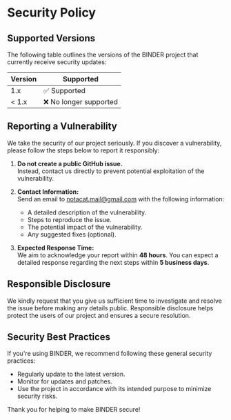 # Security Policy

## Supported Versions

The following table outlines the versions of the BINDER project that currently receive security updates:

| Version | Supported              |
| ------- | ---------------------- |
| 1.x     | ✅ Supported           |
| < 1.x   | ❌ No longer supported |

## Reporting a Vulnerability

We take the security of our project seriously. If you discover a vulnerability, please follow the steps below to report it responsibly:

1. **Do not create a public GitHub issue.**  
   Instead, contact us directly to prevent potential exploitation of the vulnerability.

2. **Contact Information:**  
   Send an email to [notacat.mail@gmail.com](mailto:notacat.mail@gmail.com) with the following information:

   - A detailed description of the vulnerability.
   - Steps to reproduce the issue.
   - The potential impact of the vulnerability.
   - Any suggested fixes (optional).

3. **Expected Response Time:**  
   We aim to acknowledge your report within **48 hours**. You can expect a detailed response regarding the next steps within **5 business days**.

## Responsible Disclosure

We kindly request that you give us sufficient time to investigate and resolve the issue before making any details public. Responsible disclosure helps protect the users of our project and ensures a secure resolution.

## Security Best Practices

If you're using BINDER, we recommend following these general security practices:

- Regularly update to the latest version.
- Monitor for updates and patches.
- Use the project in accordance with its intended purpose to minimize security risks.

Thank you for helping to make BINDER secure!
